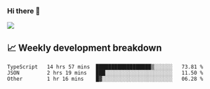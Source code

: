 ### Hi there 👋
<img align="center" src="https://github-readme-stats.vercel.app/api?username=Tumao727&show_icons=true&hide_title=true&theme=dracula" />


## 📈 Weekly development breakdown
<!--START_SECTION:waka-->

```text
TypeScript   14 hrs 57 mins  ██████████████████▒░░░░░░   73.81 %
JSON         2 hrs 19 mins   ███░░░░░░░░░░░░░░░░░░░░░░   11.50 %
Other        1 hr 16 mins    █▓░░░░░░░░░░░░░░░░░░░░░░░   06.28 %
```

<!--END_SECTION:waka-->